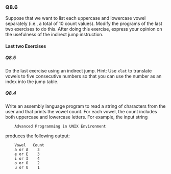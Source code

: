 ### Q8.6

Suppose that we want to list each uppercase and lowercase vowel separately (i.e., a total of 10 count values). Modify the programs of the last two exercises to do this. After doing this exercise, express your opinion on the usefulness of the indirect jump instruction.

#### Last two Exercises

##### Q8.5

Do the last exercise using an indirect jump. Hint: Use ```xlat``` to translate vowels to five consecutive numbers so that you can use the number as an index into the jump table.

##### Q8.4

Write an assembly language program to read a string of characters from the user and that prints the vowel count. For each vowel, the count includes both uppercase and lowercase letters. For example, the input string

```
	Advanced Programming in UNIX Environment
```

produces the following output:

```
	Vowel 	Count
	a or A 	  3
	e or E    3
	i or I    4
	o or O    2
	u or U    1
```

